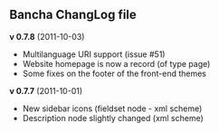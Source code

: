 ## Bancha ChangLog file ##

**v 0.7.8** (2011-10-03)

- Multilanguage URI support (issue #51)
- Website homepage is now a record (of type page)
- Some fixes on the footer of the front-end themes

**v 0.7.7** (2011-10-01)

- New sidebar icons (fieldset node - xml scheme)
- Description node slightly changed (xml scheme)